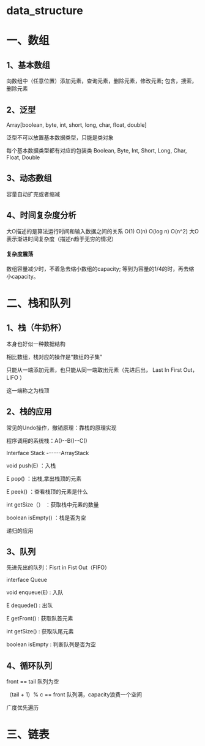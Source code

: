 # data_structure

# 一、数组

## 1、基本数组

向数组中（任意位置）添加元素，查询元素，删除元素，修改元素;
包含，搜索，删除元素

## 2、泛型
Array[boolean, byte, int, short, long, char, float, double]

泛型不可以放置基本数据类型，只能是类对象

每个基本数据类型都有对应的包装类
Boolean, Byte, Int, Short, Long, Char, Float, Double

## 3、动态数组
容量自动扩充或者缩减

## 4、时间复杂度分析
大O描述的是算法运行时间和输入数据之间的关系
O(1) O(n) O(log n) O(n^2)
大O 表示渐进时间复杂度（描述n趋于无穷的情况）

#### 复杂度震荡
数组容量减少时，不着急去缩小数组的capacity;
等到为容量的1/4的时，再去缩小capacity。



# 二、栈和队列

## 1、栈（牛奶杯）
本身也好似一种数据结构

相比数组，栈对应的操作是“数组的子集”

只能从一端添加元素，也只能从同一端取出元素（先进后出， Last In First Out，LIFO ）

这一端称之为栈顶

## 2、栈的应用
常见的Undo操作，撤销原理：靠栈的原理实现 

程序调用的系统栈：A()--B()--C()

Interface Stack<E> ------ArrayStack<E>

void push(E) ：入栈

E pop() ：出栈,拿出栈顶的元素

E peek() ：查看栈顶的元素是什么

int getSize（） ：获取栈中元素的数量

boolean isEmpty() ：栈是否为空

递归的应用

## 3、队列
先进先出的队列：Fisrt in Fist Out（FIFO）

interface Queue<E> 

void enqueue(E) : 入队

E dequede() : 出队

E getFront() : 获取队首元素

int getSize() : 获取队尾元素

boolean isEmpty : 判断队列是否为空

## 4、循环队列

front == tail 队列为空

（tail + 1）% c == front 队列满，capacity浪费一个空间

广度优先遍历


# 三、链表